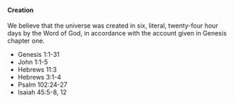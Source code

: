 #### Creation

We believe that the universe was created in six, literal, twenty-four hour days by the Word of God, in accordance with the account given in Genesis chapter one.

* Genesis 1:1-31
* John 1:1-5
* Hebrews 11:3
* Hebrews 3:1-4
* Psalm 102:24-27
* Isaiah 45:5-8, 12
